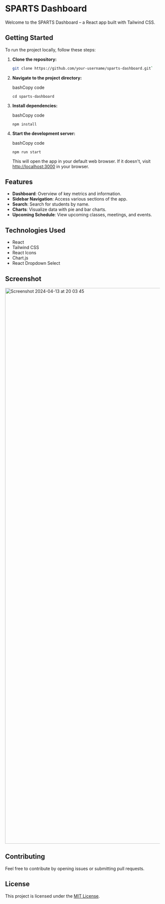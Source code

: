 # SPARTS Dashboard

Welcome to the SPARTS Dashboard – a React app built with Tailwind CSS.

## Getting Started

To run the project locally, follow these steps:

1. **Clone the repository:**

   ```bash
   git clone https://github.com/your-username/sparts-dashboard.git`

   ```

2. **Navigate to the project directory:**

   bashCopy code

   `cd sparts-dashboard`

3. **Install dependencies:**

   bashCopy code

   `npm install`

4. **Start the development server:**

   bashCopy code

   `npm run start`

   This will open the app in your default web browser. If it doesn't, visit [http://localhost:3000](http://localhost:3000/) in your browser.

## Features

- **Dashboard**: Overview of key metrics and information.
- **Sidebar Navigation**: Access various sections of the app.
- **Search**: Search for students by name.
- **Charts**: Visualize data with pie and bar charts.
- **Upcoming Schedule**: View upcoming classes, meetings, and events.

## Technologies Used

- React
- Tailwind CSS
- React Icons
- Chart.js
- React Dropdown Select

## Screenshot

<img width="1800" alt="Screenshot 2024-04-13 at 20 03 45" src="https://github.com/tushar-nath/sparts/assets/50198727/9c45c954-6822-46b5-818b-d4cda5d2d759">

## Contributing

Feel free to contribute by opening issues or submitting pull requests.

## License

This project is licensed under the [MIT License](https://chat.openai.com/c/LICENSE).
